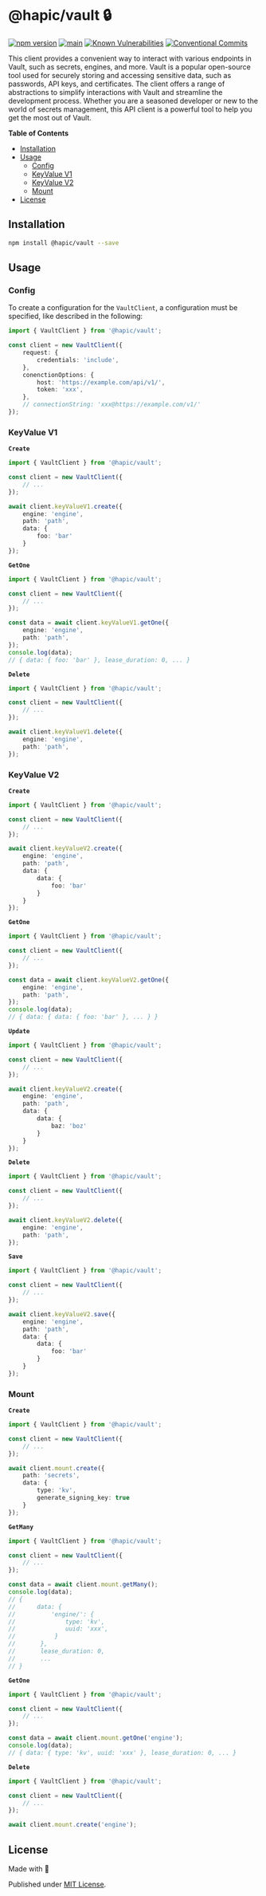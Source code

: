 # @hapic/vault 🔒

[![npm version](https://badge.fury.io/js/@hapic%2Fvault.svg)](https://badge.fury.io/js/@hapic%2Fvault)
[![main](https://github.com/Tada5hi/hapic/actions/workflows/main.yml/badge.svg)](https://github.com/Tada5hi/hapic/actions/workflows/main.yml)
[![Known Vulnerabilities](https://snyk.io/test/github/Tada5hi/hapic/badge.svg)](https://snyk.io/test/github/Tada5hi/hapic)
[![Conventional Commits](https://img.shields.io/badge/Conventional%20Commits-1.0.0-%23FE5196?logo=conventionalcommits&logoColor=white)](https://conventionalcommits.org)

This client provides a convenient way to interact with various endpoints in Vault,
such as secrets, engines, and more.
Vault is a popular open-source tool used for securely storing and accessing sensitive data,
such as passwords, API keys, and certificates.
The client offers a range of abstractions to simplify interactions with Vault and
streamline the development process.
Whether you are a seasoned developer or new to the world of secrets management,
this API client is a powerful tool to help you get the most out of Vault.

**Table of Contents**

- [Installation](#installation)
- [Usage](#usage)
  - [Config](#config)
  - [KeyValue V1](#keyvalue-v1)
  - [KeyValue V2](#keyvalue-v2)
  - [Mount](#mount)
- [License](#license)

## Installation

```bash
npm install @hapic/vault --save
```

## Usage

### Config

To create a configuration for the  `VaultClient`, a configuration must be specified,
like described in the following:

```typescript
import { VaultClient } from '@hapic/vault';

const client = new VaultClient({
    request: {
        credentials: 'include',
    },
    conenctionOptions: {
        host: 'https://example.com/api/v1/',
        token: 'xxx',
    },
    // connectionString: 'xxx@https://example.com/v1/'
});
```

### KeyValue V1

**`Create`**

```typescript
import { VaultClient } from '@hapic/vault';

const client = new VaultClient({
    // ...
});

await client.keyValueV1.create({
    engine: 'engine',
    path: 'path',
    data: {
        foo: 'bar'
    }
});
```

**`GetOne`**

```typescript
import { VaultClient } from '@hapic/vault';

const client = new VaultClient({
    // ...
});

const data = await client.keyValueV1.getOne({
    engine: 'engine',
    path: 'path',
});
console.log(data);
// { data: { foo: 'bar' }, lease_duration: 0, ... }
```

**`Delete`**

```typescript
import { VaultClient } from '@hapic/vault';

const client = new VaultClient({
    // ...
});

await client.keyValueV1.delete({
    engine: 'engine',
    path: 'path',
});
```

### KeyValue V2

**`Create`**

```typescript
import { VaultClient } from '@hapic/vault';

const client = new VaultClient({
    // ...
});

await client.keyValueV2.create({
    engine: 'engine',
    path: 'path',
    data: {
        data: {
            foo: 'bar'
        }
    }
});
```

**`GetOne`**

```typescript
import { VaultClient } from '@hapic/vault';

const client = new VaultClient({
    // ...
});

const data = await client.keyValueV2.getOne({
    engine: 'engine',
    path: 'path',
});
console.log(data);
// { data: { data: { foo: 'bar' }, ... } }
```

**`Update`**

```typescript
import { VaultClient } from '@hapic/vault';

const client = new VaultClient({
    // ...
});

await client.keyValueV2.create({
    engine: 'engine',
    path: 'path',
    data: {
        data: {
            baz: 'boz'
        }
    }
});
```

**`Delete`**

```typescript
import { VaultClient } from '@hapic/vault';

const client = new VaultClient({
    // ...
});

await client.keyValueV2.delete({
    engine: 'engine',
    path: 'path',
});
```

**`Save`**

```typescript
import { VaultClient } from '@hapic/vault';

const client = new VaultClient({
    // ...
});

await client.keyValueV2.save({
    engine: 'engine',
    path: 'path',
    data: {
        data: {
            foo: 'bar'
        }
    }
});
```

### Mount

**`Create`**

```typescript
import { VaultClient } from '@hapic/vault';

const client = new VaultClient({
    // ...
});

await client.mount.create({
    path: 'secrets',
    data: {
        type: 'kv',
        generate_signing_key: true
    }
});
```

**`GetMany`**

```typescript
import { VaultClient } from '@hapic/vault';

const client = new VaultClient({
    // ...
});

const data = await client.mount.getMany();
console.log(data);
// {
//      data: {
//          'engine/': {
//              type: 'kv',
//              uuid: 'xxx',
//           }
//       },
//       lease_duration: 0,
//       ...
// }
```

**`GetOne`**

```typescript
import { VaultClient } from '@hapic/vault';

const client = new VaultClient({
    // ...
});

const data = await client.mount.getOne('engine');
console.log(data);
// { data: { type: 'kv', uuid: 'xxx' }, lease_duration: 0, ... }
```

**`Delete`**

```typescript
import { VaultClient } from '@hapic/vault';

const client = new VaultClient({
    // ...
});

await client.mount.create('engine');
```

## License

Made with 💚

Published under [MIT License](./LICENSE).
